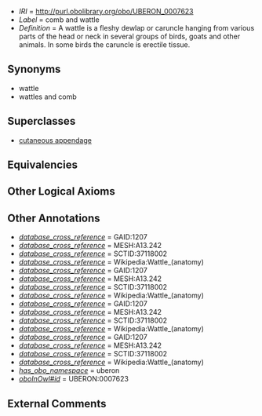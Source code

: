  * *IRI* = http://purl.obolibrary.org/obo/UBERON_0007623
 * *Label* = comb and wattle
 * *Definition* = A wattle is a fleshy dewlap or caruncle hanging from various parts of the head or neck in several groups of birds, goats and other animals. In some birds the caruncle is erectile tissue.

## Synonyms

 * wattle
 * wattles and comb

## Superclasses

 * [cutaneous appendage](../../UBERON/21/UBERON_0000021.md)

## Equivalencies


## Other Logical Axioms


## Other Annotations

 * *[database_cross_reference](../../ef/oboInOwl#hasDbXref.md)* = GAID:1207
 * *[database_cross_reference](../../ef/oboInOwl#hasDbXref.md)* = MESH:A13.242
 * *[database_cross_reference](../../ef/oboInOwl#hasDbXref.md)* = SCTID:37118002
 * *[database_cross_reference](../../ef/oboInOwl#hasDbXref.md)* = Wikipedia:Wattle_(anatomy)
 * *[database_cross_reference](../../ef/oboInOwl#hasDbXref.md)* = GAID:1207
 * *[database_cross_reference](../../ef/oboInOwl#hasDbXref.md)* = MESH:A13.242
 * *[database_cross_reference](../../ef/oboInOwl#hasDbXref.md)* = SCTID:37118002
 * *[database_cross_reference](../../ef/oboInOwl#hasDbXref.md)* = Wikipedia:Wattle_(anatomy)
 * *[database_cross_reference](../../ef/oboInOwl#hasDbXref.md)* = GAID:1207
 * *[database_cross_reference](../../ef/oboInOwl#hasDbXref.md)* = MESH:A13.242
 * *[database_cross_reference](../../ef/oboInOwl#hasDbXref.md)* = SCTID:37118002
 * *[database_cross_reference](../../ef/oboInOwl#hasDbXref.md)* = Wikipedia:Wattle_(anatomy)
 * *[database_cross_reference](../../ef/oboInOwl#hasDbXref.md)* = GAID:1207
 * *[database_cross_reference](../../ef/oboInOwl#hasDbXref.md)* = MESH:A13.242
 * *[database_cross_reference](../../ef/oboInOwl#hasDbXref.md)* = SCTID:37118002
 * *[database_cross_reference](../../ef/oboInOwl#hasDbXref.md)* = Wikipedia:Wattle_(anatomy)
 * *[has_obo_namespace](../../ce/oboInOwl#hasOBONamespace.md)* = uberon
 * *[oboInOwl#id](../../id/oboInOwl#id.md)* = UBERON:0007623

## External Comments

